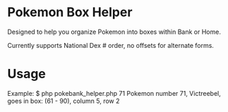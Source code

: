 # Pokemon Box Helper
Designed to help you organize Pokemon into boxes within Bank or Home.

Currently supports National Dex # order, no offsets for alternate forms.

# Usage
Example:
$ php pokebank_helper.php 71
Pokemon number 71, Victreebel,  goes in box: (61 - 90), column 5, row 2

